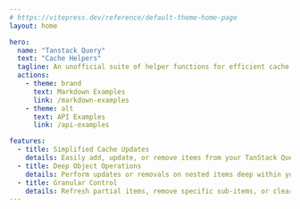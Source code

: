 ```yaml
---
# https://vitepress.dev/reference/default-theme-home-page
layout: home

hero:
  name: "Tanstack Query"
  text: "Cache Helpers"
  tagline: An unofficial suite of helper functions for efficient cache mutations
  actions:
    - theme: brand
      text: Markdown Examples
      link: /markdown-examples
    - theme: alt
      text: API Examples
      link: /api-examples

features:
  - title: Simplified Cache Updates
    details: Easily add, update, or remove items from your TanStack Query cache without manual manipulation.
  - title: Deep Object Operations
    details: Perform updates or removals on nested items deep within your cached data structures.
  - title: Granular Control
    details: Refresh partial items, remove specific sub-items, or clear/refresh the entire cache for a query key.
---
```


